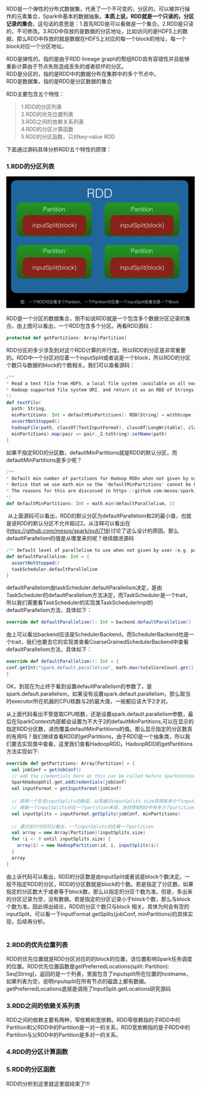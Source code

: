 RDD是一个弹性的分布式数据集，代表了一个不可变的，分区的，可以被并行操作的元素集合，Spark中基本的数据抽象。**本质上说，RDD就是一个只读的，分区记录的集合**。这句话的意思是：1.首先RDD是可以看做是一个集合。2.RDD是只读的，不可修改。3.RDD中存放的是数据的分区地址，比如访问的是HDFS上的数据，那么RDD中存放的就是数据在HDFS上对应的每一个block的地址，每一个block对应一个分区地址。  

RDD是弹性的，指的是由于RDD lineage graph的帮组RDD具有容错性并且能够重新计算由于节点失败造成丢失的或者损坏的分区。  
RDD是分区的，指的是RDD中的数据分布在集群中的多个节点中。  
RDD是数据集，指的是RDD是分区数据的集合

RDD主要包含五个特性：</br>
>  1.RDD的分区列表</br>
>  2.RDD的优先位置列表</br>
>  3.RDD之间的依赖关系列表</br>
>  4.RDD的分区计算函数</br>
>  5.RDD的分区函数，只对key-value RDD</br>

下面通过源码具体分析RDD五个特性的原理：

###  1.RDD的分区列表  
![Alt text](/Spark/Images/RDD.png)  

RDD是一个分区的数据集合，倒不如说RDD就是一个包含多个数据分区记录的集合。由上图可以看出，一个RDD包含多个分区。再看RDD源码：  
```scala
protected def getPartitions: Array[Partition]  
```  

RDD分区的多少涉及到对这个RDD计算的并行度。所以RDD的分区是非常重要的。RDD中一个分区对应着一个inputSplit或者说是一个block，所以RDD的分区个数只与数据的block的个数相关。我们可以查看源码：  
```scala
/**
* Read a text file from HDFS, a local file system (available on all nodes), or any
* Hadoop-supported file system URI, and return it as an RDD of Strings.
*/
def textFile(
  path: String,
  minPartitions: Int = defaultMinPartitions): RDD[String] = withScope {
  assertNotStopped()
  hadoopFile(path, classOf[TextInputFormat], classOf[LongWritable], classOf[Text],
  minPartitions).map(pair => pair._2.toString).setName(path)
}
```  
如果不指定RDD的分区数，defaultMinPartitions就是RDD的默认分区，而defaultMinPartitions是多少呢？  
```scala
/**
* Default min number of partitions for Hadoop RDDs when not given by user
* Notice that we use math.min so the "defaultMinPartitions" cannot be higher than 2.
* The reasons for this are discussed in https://github.com/mesos/spark/pull/718
*/
def defaultMinPartitions: Int = math.min(defaultParallelism, 2)
```  
 从上面源码可以看出，RDD的默认分区为defaultParallelism和2的最小值，也就是说RDD的默认分区不允许超过2。从注释可以看出在(https://github.com/mesos/spark/pull/718)讨论了这么设计的原因。那么defaultParallelism的值是从哪里来的呢？继续跟进源码  
```scala
/** Default level of parallelism to use when not given by user (e.g. parallelize and makeRDD). */
def defaultParallelism: Int = {
  assertNotStopped()
  taskScheduler.defaultParallelism
}
```  
defaultParallelism由taskScheduler.defaultParallelism决定，是由TaskScheduler的defaultParallelism方法决定，而TaskScheduler是一个trait，所以我们需要看TaskScheduler的实现类TaskSchedulerImpl的defaultParallelism方法，具体如下：  
```scala
override def defaultParallelism(): Int = backend.defaultParallelism()
```  
由上可以看出backend应该是SchedulerBackend，而SchedulerBackend也是一个trait，我们也要去它的实现类查看CoarseGrainedSchedulerBackend中查看defaultParallelism方法，具体如下：  
```scala
override def defaultParallelism(): Int = {
conf.getInt("spark.default.parallelism", math.max(totalCoreCount.get(), 2))
}
```  

OK，到现在为止终于看到设置defaultParallelism的参数了，是spark.default.parallelism，如果没有设置spark.default.parallelism，那么取当时executor所在机器的CPU核数与2的最大值，一般都应该大于2才对。  

从上面代码看出不管是取CPU核数，还是设置spark.default.parallelism参数，最后在SparkContext内部都会设置为不大于2的defaultMinPartitions,可以在显示的指定RDD分区数，进而覆盖defaultMinPartitions的值。那么显示指定的分区数真的有用吗？我们继续查看RDD的getPartitions，由于RDD是一个抽象类，所以我们要去实现类中查看，这里我们查看HadoopRDD。HadoopRDD的getPartitions方法实现如下:  
```scala
override def getPartitions: Array[Partition] = {
  val jobConf = getJobConf()
  // add the credentials here as this can be called before SparkContext initialized
  SparkHadoopUtil.get.addCredentials(jobConf)
  val inputFormat = getInputFormat(jobConf)

  // 获得一个包含inputSplits的数组，从而通过inputSplits.size获得有多少个inputSplits
  // 根据一个inputSplits对应一个partition来说，进而得知RDD中有多少个partition
  val inputSplits = inputFormat.getSplits(jobConf, minPartitions)

  // 通过该行代码可以看出，一个inputSplits对应着一个partition
  val array = new Array[Partition](inputSplits.size)
  for (i <- 0 until inputSplits.size) {
    array(i) = new HadoopPartition(id, i, inputSplits(i))
  }
  array
}
```  
由上诉代码可以看出，RDD的分区数是由inputSplit或者说是block个数决定。一般不指定RDD的分区，RDD的分区数就是block的个数。若是指定了分区数，如果指定的分区数大于或者等于block数，那么以指定的分区个数为准。但是，多出来的分区记录为空，没有数据。若是指定的分区记录小于block个数，那么与block个数为准。因此得出结论，RDD的分区个数只与block
相关。具体为何会有空的inputSplit，可以看一下inputFormat.getSplits(jobConf, minPartitions)的具体实现，后续再分析。  
  
###  2.RDD的优先位置列表  
RDD的优先位置就是RDD分区对应的的block的位置，该位置影响Spark任务调度的位置。RDD优先位置函数是getPreferredLocations(split: Partition): Seq[String]，返回的是一个列表，里面包含了inputsplit所在位置的hostname，如果列表为空，说明inputsplit在所有节点的磁盘上都有数据。getPreferredLocations底层是调用了InputSplit.getLocations研究源码  

###  3.RDD之间的依赖关系列表  
RDD之间的依赖主要有两种，窄依赖和宽依赖。RDD窄依赖指的子RDD中的Partition和父RDD中的Partition是一对一的关系，RDD宽依赖指的是子RDD中的Partition与父RDD中的Partition是多对一的关系。  

###  4.RDD的分区计算函数  


###  5.RDD的分区函数  











RDD的分析到这里就这里就结束了!!!  
